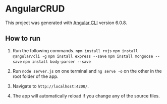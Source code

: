 # AngularCRUD

This project was generated with [Angular CLI](https://github.com/angular/angular-cli) version 6.0.8.

## How to run
1. Run the following commands.
  `npm install rxjs`
  `npm install @angular/cli -g`
  `npm install express --save`
  `npm install mongoose -- save`
  `npm install body-parser --save`

2. Run `node server.js` on one terminal and `ng serve -o` on the other in the root folder of the app. 

3. Navigate to `http://localhost:4200/`.

4. The app will automatically reload if you change any of the source files.

